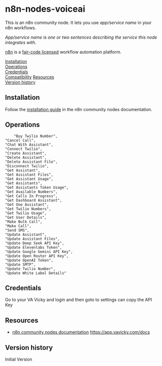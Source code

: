 # n8n-nodes-voiceai

This is an n8n community node. It lets you use _app/service name_ in your n8n workflows.

_App/service name_ is _one or two sentences describing the service this node integrates with_.

[n8n](https://n8n.io/) is a [fair-code licensed](https://docs.n8n.io/reference/license/) workflow automation platform.

[Installation](#installation)  
[Operations](#operations)  
[Credentials](#credentials)  <!-- delete if no auth needed -->  
[Compatibility](#compatibility)
[Resources](#resources)  
[Version history](#version-history)  <!-- delete if not using this section -->  

## Installation
Follow the [installation guide](https://docs.n8n.io/integrations/community-nodes/installation/) in the n8n community nodes documentation.

## Operations
		"Buy Twilio Number",
    "Cancel Call",
    "Chat With Assistant",
    "Connect Twilio",
    "Create Assistant",
    "Delete Assistant",
    "Delete Assistant File",
    "Disconnect Twilio",
    "Get Assistant",
    "Get Assistant Files",
    "Get Assistant Usage",
    "Get Assistants",
    "Get Assistants Token Usage",
    "Get Available Numbers",
    "Get Calls In Progress",
    "Get Dashboard Assistant",
    "Get One Assistant",
    "Get Twilio Numbers",
    "Get Twilio Usage",
    "Get User Details",
    "Make Bulk Call",
    "Make Call",
    "Send SMS",
    "Update Assistant",
    "Update Assistant Files",
    "Update Deep Seek API Key",
    "Update Elevenlabs Token",
    "Update Google Gemini API Key",
    "Update Open Router API Key",
    "Update OpenAI Token",
    "Update SMTP",
    "Update Twilio Number",
    "Update White Label Details"

## Credentials
Go to your VA Vicky and login and then goto to settings can copy the API Key

## Resources

* [n8n community nodes documentation](https://docs.n8n.io/integrations/#community-nodes)
https://app.vavicky.com/docs

## Version history
Initial Version
